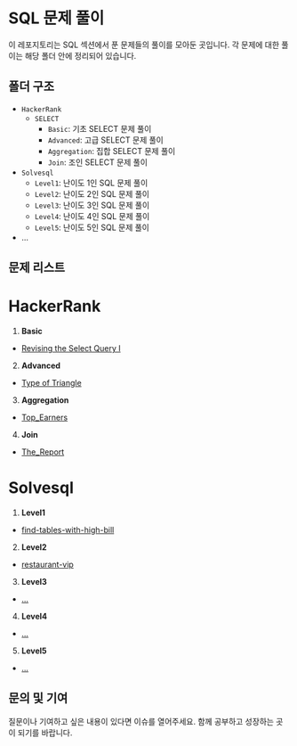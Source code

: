 # SQL 문제 풀이

이 레포지토리는 SQL 섹션에서 푼 문제들의 풀이를 모아둔 곳입니다. 각 문제에 대한 풀이는 해당 폴더 안에 정리되어 있습니다.

## 폴더 구조
- `HackerRank`
  - `SELECT`
    - `Basic`: 기초 SELECT 문제 풀이
    - `Advanced`: 고급 SELECT 문제 풀이
    - `Aggregation`: 집합 SELECT 문제 풀이
    - `Join`: 조인 SELECT 문제 풀이
- `Solvesql`
  - `Level1`: 난이도 1인 SQL 문제 풀이
  - `Level2`: 난이도 2인 SQL 문제 풀이
  - `Level3`: 난이도 3인 SQL 문제 풀이
  - `Level4`: 난이도 4인 SQL 문제 풀이
  - `Level5`: 난이도 5인 SQL 문제 풀이
- ...

## 문제 리스트

# HackerRank
1. **Basic**
- [Revising the Select Query I](https://github.com/Ahnseokbeom/HackerRank/blob/main/SELECT/Basic/Revising_the_Select_Query1.sql)
2. **Advanced**
- [Type of Triangle](https://github.com/Ahnseokbeom/HackerRank/blob/main/SELECT/Advanced/Type_of_Triangle.sql)
3. **Aggregation**
- [Top_Earners](https://github.com/Ahnseokbeom/HackerRank/blob/main/SELECT/Aggregation/Top_Earners.sql)
4. **Join**
- [The_Report](https://github.com/Ahnseokbeom/HackerRank/blob/main/SELECT/Join/The_Report.sql)

# Solvesql
1. **Level1**
- [find-tables-with-high-bill](https://github.com/Ahnseokbeom/HackerRank/blob/main/SolveSql/Level1/find-tables-with-high-bill.sql)
2. **Level2**
- [restaurant-vip](https://github.com/Ahnseokbeom/HackerRank/blob/main/SolveSql/Level2/restaurant-vip.sql)
3. **Level3**
- [...](...)
4. **Level4**
- [...](...)
5. **Level5**
- [...](...)

## 문의 및 기여

질문이나 기여하고 싶은 내용이 있다면 이슈를 열어주세요. 함께 공부하고 성장하는 곳이 되기를 바랍니다.

